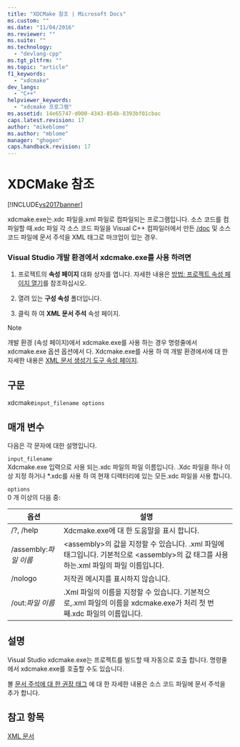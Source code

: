 ```yaml
---
title: "XDCMake 참조 | Microsoft Docs"
ms.custom: ""
ms.date: "11/04/2016"
ms.reviewer: ""
ms.suite: ""
ms.technology: 
  - "devlang-cpp"
ms.tgt_pltfrm: ""
ms.topic: "article"
f1_keywords: 
  - "xdcmake"
dev_langs: 
  - "C++"
helpviewer_keywords: 
  - "xdcmake 프로그램"
ms.assetid: 14e65747-d000-4343-854b-8393bf01cbac
caps.latest.revision: 17
author: "mikeblome"
ms.author: "mblome"
manager: "ghogen"
caps.handback.revision: 17
---
```

# XDCMake 참조
[!INCLUDE[vs2017banner](../assembler/inline/includes/vs2017banner.md)]

xdcmake.exe는.xdc 파일을.xml 파일로 컴파일되는 프로그램입니다.  소스 코드를 컴파일할 때.xdc 파일 각 소스 코드 파일을 Visual C\+\+ 컴파일러에서 만든  [\/doc](../build/reference/doc-process-documentation-comments-c-cpp.md) 및 소스 코드 파일에 문서 주석을 XML 태그로 마크업이 있는 경우.  
  
### Visual Studio 개발 환경에서 xdcmake.exe를 사용 하려면  
  
1.  프로젝트의 **속성 페이지** 대화 상자를 엽니다.  자세한 내용은 [방법: 프로젝트 속성 페이지 열기](../misc/how-to-open-project-property-pages.md)를 참조하십시오.  
  
2.  열려 있는  **구성 속성** 폴더입니다.  
  
3.  클릭 하 여  **XML 문서 주석** 속성 페이지.  
  
> [!NOTE]
>  개발 환경 \(속성 페이지\)에서 xdcmake.exe를 사용 하는 경우 명령줄에서 xdcmake.exe 옵션 옵션에서 다.  Xdcmake.exe를 사용 하 여 개발 환경에서에 대 한 자세한 내용은 [XML 문서 생성기 도구 속성 페이지](../ide/xml-document-generator-tool-property-pages.md).  
  
## 구문  
 xdcmake`input_filename options`  
  
## 매개 변수  
 다음은 각 문자에 대한 설명입니다.  
  
 `input_filename`  
 Xdcmake.exe 입력으로 사용 되는.xdc 파일의 파일 이름입니다.  .Xdc 파일을 하나 이상 지정 하거나 \*.xdc를 사용 하 여 현재 디렉터리에 있는 모든.xdc 파일을 사용 합니다.  
  
 `options`  
 0 개 이상의 다음 중:  
  
|옵션|설명|  
|--------|--------|  
|\/?, \/help|Xdcmake.exe에 대 한 도움말을 표시 합니다.|  
|\/assembly:*파일 이름*|\<assembly\>의 값을 지정할 수 있습니다. .xml 파일에 태그입니다.  기본적으로 \<assembly\>의 값 태그를 사용 하는.xml 파일의 파일 이름입니다.|  
|\/nologo|저작권 메시지를 표시하지 않습니다.|  
|\/out:*파일 이름*|.Xml 파일의 이름을 지정할 수 있습니다.  기본적으로,.xml 파일의 이름을 xdcmake.exe가 처리 첫 번째.xdc 파일의 이름입니다.|  
  
## 설명  
 Visual Studio xdcmake.exe는 프로젝트를 빌드할 때 자동으로 호출 합니다.  명령줄에서 xdcmake.exe를 호출할 수도 있습니다.  
  
 볼  [문서 주석에 대 한 권장 태그](../ide/recommended-tags-for-documentation-comments-visual-cpp.md) 에 대 한 자세한 내용은 소스 코드 파일에 문서 주석을 추가 합니다.  
  
## 참고 항목  
 [XML 문서](../ide/xml-documentation-visual-cpp.md)
